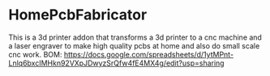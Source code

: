 # HomePcbFabricator
This is a 3d printer addon that transforms a 3d printer to a cnc machine and a laser engraver to make high quality pcbs at home and also do small scale cnc work.
BOM: https://docs.google.com/spreadsheets/d/1ytMPnt-Lnlq6bxcIMHkn92VXpJDwyzSrQfw4fE4MX4g/edit?usp=sharing
